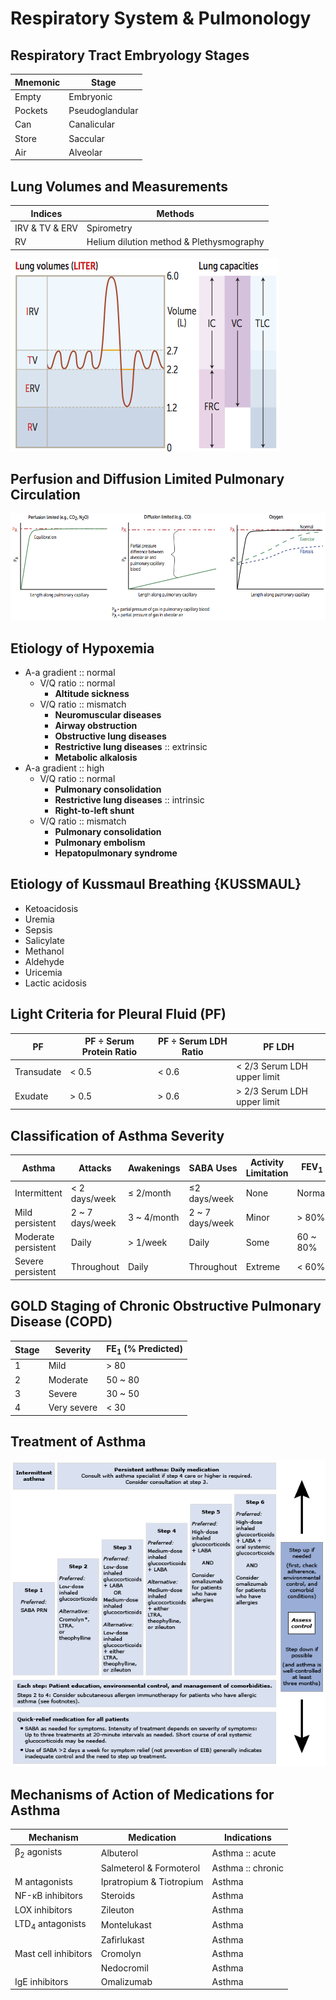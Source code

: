 # Respiratory System & Pulmonology

## Respiratory Tract Embryology Stages

|Mnemonic|Stage|
|-|-|
|Empty|Embryonic|
|Pockets|Pseudoglandular|
|Can|Canalicular|
|Store|Saccular|
|Air|Alveolar|

## Lung Volumes and Measurements

|Indices|Methods|
|-|-|
|IRV & TV & ERV|Spirometry|
|RV|Helium dilution method & Plethysmography|

![](../Figures/Lung%20Volumes.png)

## Perfusion and Diffusion Limited Pulmonary Circulation

![](../Figures/Perfusion%20and%20Diffusion%20Limited%20Pulmonary%20Circulation.png)

## Etiology of Hypoxemia

- A-a gradient :: normal
	- V/Q ratio :: normal
		- **Altitude sickness**
	- V/Q ratio :: mismatch
		- **Neuromuscular diseases**
		- **Airway obstruction**
		- **Obstructive lung diseases**
		- **Restrictive lung diseases** :: extrinsic
		- **Metabolic alkalosis**
- A-a gradient :: high
	- V/Q ratio :: normal
		- **Pulmonary consolidation**
		- **Restrictive lung diseases** :: intrinsic
		- **Right-to-left shunt**
	- V/Q ratio :: mismatch
		- **Pulmonary consolidation**
		- **Pulmonary embolism**
		- **Hepatopulmonary syndrome**

## Etiology of Kussmaul Breathing {KUSSMAUL}

- Ketoacidosis
- Uremia
- Sepsis
- Salicylate
- Methanol
- Aldehyde
- Uricemia
- Lactic acidosis

## Light Criteria for Pleural Fluid (PF)

|PF|PF ÷ Serum Protein Ratio|PF ÷ Serum LDH Ratio|PF LDH|
|-|-|-|-|
|Transudate|< 0.5|< 0.6|< 2/3 Serum LDH upper limit|
|Exudate|> 0.5|> 0.6|> 2/3 Serum LDH upper limit|

## Classification of Asthma Severity

|Asthma|Attacks|Awakenings|SABA Uses|Activity Limitation|FEV<sub>1</sub>|FEV<sub>1</sub>/FVC|
|-|-|-|-|-|-|-|
|Intermittent|< 2 days/week|≤ 2/month|≤2 days/week|None|Normal|Normal|
|Mild persistent|2 ~ 7 days/week|3 ~ 4/month|2 ~ 7 days/week|Minor|> 80%|Normal|
|Moderate persistent|Daily|> 1/week|Daily|Some|60 ~ 80%|↓ < 5%|
|Severe persistent|Throughout|Daily|Throughout|Extreme|< 60%|↓ > 5%|

## GOLD Staging of Chronic Obstructive Pulmonary Disease (COPD)
|Stage|Severity|FE<sub>1</sub> (% Predicted)|
|-|-|-|
|1|Mild|> 80|
|2|Moderate|50 ~ 80|
|3|Severe|30 ~ 50|
|4|Very severe|< 30|

## Treatment of Asthma

![](../Figures/Treatment%20of%20Asthma.gif)

## Mechanisms of Action of Medications for Asthma

|Mechanism|Medication|Indications|
|-|-|-|
|β<sub>2</sub> agonists|Albuterol|Asthma :: acute|
||Salmeterol & Formoterol|Asthma :: chronic|
|M antagonists|Ipratropium & Tiotropium|Asthma|
|NF-κB inhibitors|Steroids|Asthma|
|LOX inhibitors|Zileuton|Asthma|
|LTD<sub>4</sub> antagonists|Montelukast|Asthma|
||Zafirlukast|Asthma|
|Mast cell inhibitors|Cromolyn|Asthma|
||Nedocromil|Asthma|
|IgE inhibitors|Omalizumab|Asthma|
